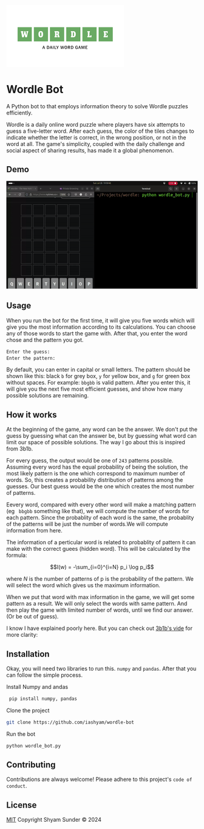 ![wordle logo](images/wordle.png)

# Wordle Bot

A Python bot to that employs information theory to solve Wordle puzzles efficiently.

Wordle is a daily online word puzzle where players have six attempts to guess a five-letter word. After each guess, the color of the tiles changes to indicate whether the letter is correct, in the wrong position, or not in the word at all. The game's simplicity, coupled with the daily challenge and social aspect of sharing results, has made it a global phenomenon.

## Demo

![demo](images/demo.gif)

## Usage

When you run the bot for the first time, it will give you five words which will give you the most information according to its calculations. You can choose any of those words to start the game with. After that, you enter the word chose and the pattern you got.

```cmd
Enter the guess:
Enter the pattern:
```

By default, you can enter in capital or small letters. The pattern should be shown like this: black `b` for grey box, `y` for yellow box, and `g` for green box without spaces. For example: `bbgbb` is valid pattern. After you enter this, it will give you the next five most efficient guesses, and show how many possible solutions are remaining.

## How it works

At the beginning of the game, any word can be the answer. We don't put the guess by guessing what can the answer be, but by guessing what word can limit our space of possible solutions. The way I go about this is inspired from 3b1b.

For every guess, the output would be one of `243` patterns possible. Assuming every word has the equal probability of being the solution, the most likely pattern is the one which correspond to maximum number of words. So, this creates a probability distribution of patterns among the guesses. Our best guess would be the one which creates the most number of patterns. 

Eevery word, compared with every other word will make a matching pattern (eg ` bbgbb` something like that), we will compute the number of words for each pattern. Since the probablity of each word is the same, the probablity of the patterns will be just the number of words.We will compute information from here. 

The information of a perticular word is related to probablity of pattern it can make with the correct guees (hidden word). This will be calculated by the formula:

$$I(w) = -\sum_{i=0}^{i=N} p_i \log p_i$$

where $N$ is the number of patterns of p is the probability of the pattern. We will select the word which gives us the maximum information. 

When we put that word with max information in the game, we will get some pattern as a result. We will only select the words with same pattern. And then play the game with limited number of words, until we find our answer. (Or be out of guess). 

I know I have explained poorly here. But you can check out [3b1b's vide](https://www.youtube.com/watch?v=v68zYyaEmEA) for more clarity: 

## Installation

Okay, you will need two libraries to run this. `numpy` and `pandas`. After that you can follow the simple process.

Install Numpy and andas

```bash
 pip install numpy, pandas
 ```

Clone the project

 ```bash
 git clone https://github.com/iashyam/wordle-bot
 ```

Run the bot

```bash
python wordle_bot.py
```

## Contributing

Contributions are always welcome!
Please adhere to this project's `code of conduct`.

## License

[MIT](https://github.com/iashyam/wordle-bot/blob/main/LICENSE)
Copyright Shyam Sunder &copy; 2024
